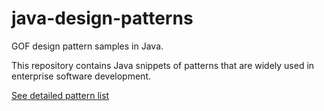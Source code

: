 # java-design-patterns

GOF design pattern samples in Java.

This repository contains Java snippets of patterns that are widely used in enterprise software development.

[See detailed pattern list](./docs/index.md)


